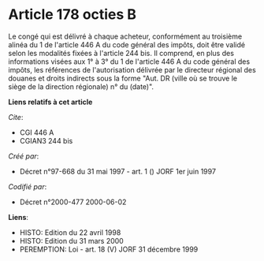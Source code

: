 # Article 178 octies B

Le congé qui est délivré à chaque acheteur, conformément au troisième alinéa du 1 de l'article 446 A du code général des
impôts, doit être validé selon les modalités fixées à l'article 244 bis. Il comprend, en plus des informations visées aux 1°
à 3° du 1 de l'article 446 A du code général des impôts, les références de l'autorisation délivrée par le directeur régional
des douanes et droits indirects sous la forme "Aut. DR (ville où se trouve le siège de la direction régionale) n°  du
(date)".

**Liens relatifs à cet article**

_Cite_:

  - CGI 446 A
  - CGIAN3 244 bis

_Créé par_:

  - Décret n°97-668 du 31 mai 1997 - art. 1 () JORF 1er juin 1997

_Codifié par_:

  - Décret n°2000-477 2000-06-02

**Liens**:

  - HISTO: Edition du 22 avril 1998
  - HISTO: Edition du 31 mars 2000
  - PEREMPTION: Loi - art. 18 (V) JORF 31 décembre 1999
